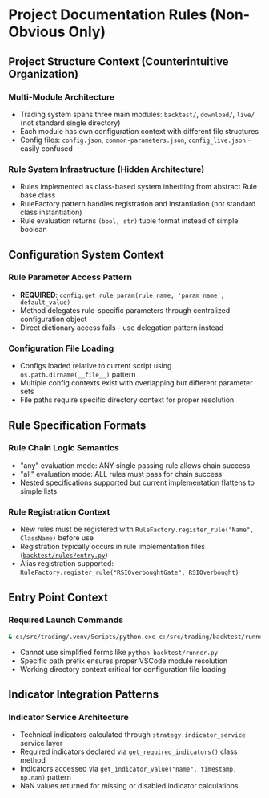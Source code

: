 # Project Documentation Rules (Non-Obvious Only)

## Project Structure Context (Counterintuitive Organization)

### Multi-Module Architecture
- Trading system spans three main modules: `backtest/`, `download/`, `live/` (not standard single directory)
- Each module has own configuration context with different file structures
- Config files: `config.json`, `common-parameters.json`, `config_live.json` - easily confused

### Rule System Infrastructure (Hidden Architecture)
- Rules implemented as class-based system inheriting from abstract Rule base class
- RuleFactory pattern handles registration and instantiation (not standard class instantiation)
- Rule evaluation returns `(bool, str)` tuple format instead of simple boolean

## Configuration System Context

### Rule Parameter Access Pattern
- **REQUIRED**: `config.get_rule_param(rule_name, 'param_name', default_value)`
- Method delegates rule-specific parameters through centralized configuration object
- Direct dictionary access fails - use delegation pattern instead

### Configuration File Loading
- Configs loaded relative to current script using `os.path.dirname(__file__)` pattern
- Multiple config contexts exist with overlapping but different parameter sets
- File paths require specific directory context for proper resolution

## Rule Specification Formats

### Rule Chain Logic Semantics
- "any" evaluation mode: ANY single passing rule allows chain success
- "all" evaluation mode: ALL rules must pass for chain success
- Nested specifications supported but current implementation flattens to simple lists

### Rule Registration Context
- New rules must be registered with `RuleFactory.register_rule("Name", ClassName)` before use
- Registration typically occurs in rule implementation files ([`backtest/rules/entry.py`](:188-193))
- Alias registration supported: `RuleFactory.register_rule("RSIOverboughtGate", RSIOverbought)`

## Entry Point Context

### Required Launch Commands
```bash
& c:/src/trading/.venv/Scripts/python.exe c:/src/trading/backtest/runner.py
```
- Cannot use simplified forms like `python backtest/runner.py`
- Specific path prefix ensures proper VSCode module resolution
- Working directory context critical for configuration file loading

## Indicator Integration Patterns

### Indicator Service Architecture
- Technical indicators calculated through `strategy.indicator_service` service layer
- Required indicators declared via `get_required_indicators()` class method
- Indicators accessed via `get_indicator_value("name", timestamp, np.nan)` pattern
- NaN values returned for missing or disabled indicator calculations